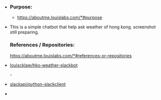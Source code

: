 - ### Purpose:
	- https://aboutme.louislabs.com/*#purpose
- This is a simple chatbot that help ask weather of hong kong. screenshot still preparing.
  
  ### References / Repositories:
  https://aboutme.louislabs.com/*#references-or-repositories
- [louiscklaw/hko-weather-slackbot](https://www.github.com/louiscklaw/hko-weather-slackbot)
  
  [](https://www.github.com/louiscklaw/hko-weather-slackbot)- 
  
  [](https://www.github.com/louiscklaw/hko-weather-slackbot)
- [slackapi/python-slackclient](https://www.github.com/slackapi/python-slackclient)
  
  [](https://www.github.com/slackapi/python-slackclient)
-